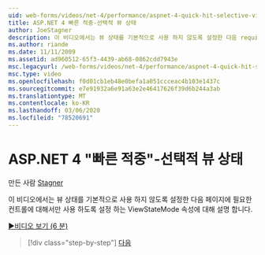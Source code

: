 ```yaml
---
uid: web-forms/videos/net-4/performance/aspnet-4-quick-hit-selective-view-state
title: ASP.NET 4 빠른 적중-선택적 뷰 상태
author: JoeStagner
description: 이 비디오에서는 뷰 상태를 기본적으로 사용 하지 않도록 설정한 다음 requi 하는 컨트롤에 대해서만 사용할 수 있도록 하는 ViewStateMode 속성에 대해 알아봅니다.
ms.author: riande
ms.date: 11/11/2009
ms.assetid: ad960512-65f3-4439-ab68-0862cdd7943e
msc.legacyurl: /web-forms/videos/net-4/performance/aspnet-4-quick-hit-selective-view-state
msc.type: video
ms.openlocfilehash: f0d01cb1eb48e0befa1a051ccceac4b103e1437c
ms.sourcegitcommit: e7e91932a6e91a63e2e46417626f39d6b244a3ab
ms.translationtype: MT
ms.contentlocale: ko-KR
ms.lasthandoff: 03/06/2020
ms.locfileid: "78520691"
---
```

# <a name="aspnet-4-quick-hit---selective-view-state"></a>ASP.NET 4 "빠른 적중"-선택적 뷰 상태

만든 사람 [Stagner](https://github.com/JoeStagner)

이 비디오에서는 뷰 상태를 기본적으로 사용 하지 않도록 설정한 다음 페이지에 필요한 컨트롤에 대해서만 사용 하도록 설정 하는 ViewStateMode 속성에 대해 설명 합니다.

[&#9654;비디오 보기 (6 분)](https://channel9.msdn.com/Blogs/ASP-NET-Site-Videos/aspnet-4-quick-hit-selective-view-state)

> [!div class="step-by-step"]
> [다음](aspnet-4-quick-hit-easy-state-compression.md)
